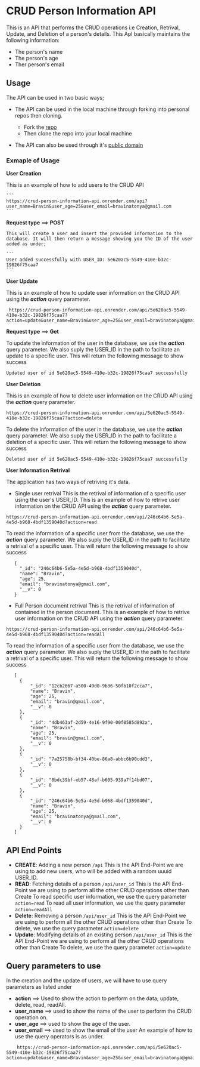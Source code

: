 # CRUD Person Information API
This is an API that performs the CRUD operations i.e Creation, Retrival, Update, and Deletion of a person's details.
This ApI basically maintains the following information:
- The person's name
- The person's age
- Ther person's email

## Usage
The API can be used in two basic ways;
- The API can be used in the local machine through forking into personal repos then cloning.
    - Fork the [repo](https://github.com/atonya-bravin/HNGx-backend-track)
    - Then clone the repo into your local machine

- The API can also be used through it's [public domain](https://crud-person-information-api.onrender.com)
### Exmaple of Usage
**User Creation**
  
This is an example of how to add users to the CRUD API
  
    ```
    https://crud-person-information-api.onrender.com/api?user_name=Bravin&user_age=25&user_email=bravinatonya@gmail.com
    ```
  
**Request type** ==> **POST**
  
    This will create a user and insert the provided information to the database. It will then return a message showing you the ID of the user added as under;
  
    ```
    User added successfully with USER_ID: 5e620ac5-5549-410e-b32c-19826f75caa7
    ```
  
**User Update**
  
This is an example of how to update user information on the CRUD API using the ***action*** query parameter.
  
   ```
    https://crud-person-information-api.onrender.com/api/5e620ac5-5549-410e-b32c-19826f75caa7?action=update&user_name=Bravin&user_age=25&user_email=bravinatonya@gmail.com
   ```
  
**Request type** ==> **Get**
  
   To update the information of the user in the database, we use the ***action*** query parameter. We also suply the USER_ID in the path to facilitate an update to a specific user.
   This will return the following message to show success
  
   ```
   Updated user of id 5e620ac5-5549-410e-b32c-19826f75caa7 successfully
   ```
**User Deletion**
  
This is an example of how to delete user information on the CRUD API using the ***action*** query parameter.
  
   ```
   https://crud-person-information-api.onrender.com/api/5e620ac5-5549-410e-b32c-19826f75caa7?action=delete
   ```
   To delete the information of the user in the database, we use the ***action*** query parameter. We also suply the USER_ID in the path to facilitate a deletion of a specific user.
   This will return the following message to show success
  
   ```
   Deleted user of id 5e620ac5-5549-410e-b32c-19826f75caa7 successfully
   ```
**User Information Retrival**
  
  The application has two ways of retriving it's data.
  - Single user retrival
  This is the retrival of information of a specific user using the user's USER_ID.
    This is an example of how to retrive user information on the CRUD API using the ***action*** query parameter.
  
   ```
   https://crud-person-information-api.onrender.com/api/246c64b6-5e5a-4e5d-b968-4bdf1359040d?action=read
   ```
   To read the information of a specific user from the database, we use the ***action*** query parameter. We also suply the USER_ID in the path to facilitate a retrival of a specific user.
   This will return the following message to show success
  
   ```
      {
        "_id": "246c64b6-5e5a-4e5d-b968-4bdf1359040d",
        "name": "Bravin",
        "age": 25,
        "email": "bravinatonya@gmail.com",
        "__v": 0
      }
   ```
   - Full Person document retrival
   This is the retrival of information of contained in the person document.
    This is an example of how to retrive user information on the CRUD API using the ***action*** query parameter.
  
   ```
   https://crud-person-information-api.onrender.com/api/246c64b6-5e5a-4e5d-b968-4bdf1359040d?action=readAll
   ```
   To read the information of a specific user from the database, we use the ***action*** query parameter. We also suply the USER_ID in the path to facilitate a retrival of a specific user.
   This will return the following message to show success
  
   ```
      [
        {
            "_id": "12cb2667-a500-49d0-9b36-50fb10f2cca7",
            "name": "Bravin",
            "age": 25,
            "email": "bravin@gmail.com",
            "__v": 0
        },
        {
            "_id": "4db463af-2d59-4e16-9f90-00f0585d892a",
            "name": "Bravin",
            "age": 25,
            "email": "bravin@gmail.com",
            "__v": 0
        },
        {
            "_id": "7a25758b-bf34-40be-86a8-abbc6b90cdd3",
            "__v": 0
        },
        {
            "_id": "8bdc39bf-eb57-48af-b605-939a7f14bd07",
            "__v": 0
        },
        {
            "_id": "246c64b6-5e5a-4e5d-b968-4bdf1359040d",
            "name": "Bravin",
            "age": 25,
            "email": "bravinatonya@gmail.com",
            "__v": 0
        }
      ]
   ```
## API End Points
- **CREATE**: Adding a new person ```/api```
  This is the API End-Point we are using to add new users, who will be added with a random uuuid USER_ID.
- **READ**: Fetching details of a person ```/api/user_id```
  This is the API End-Point we are using to perform all the other CRUD operations other than Create
  To read specific user information, we use the query parameter ```action=read```
  To read all user information, we use the query parameter ```action=readAll```
- **Delete**: Removing a person  ```/api/user_id```
  This is the API End-Point we are using to perform all the other CRUD operations other than Create
  To delete, we use the query parameter ```action=delete```
- **Update**: Modifying details of an existing person ```/api/user_id```
  This is the API End-Point we are using to perform all the other CRUD operations other than Create
  To delete, we use the query parameter ```action=update```

## Query parameters to use
In the creation and the update of users, we will have to use query parameters as listed under
- **action** ==> Used to show the action to perform on the data; update, delete, read, readAll.
- **user_name** ==> used to show the name of the user to perform the CRUD operation on.
- **user_age** ==> used to show the age of the user.
- **user_email** ==> used to show the email of the user
An example of how to use the query operators is as under.
```
    https://crud-person-information-api.onrender.com/api/5e620ac5-5549-410e-b32c-19826f75caa7?action=update&user_name=Bravin&user_age=25&user_email=bravinatonya@gmail.com
   ```